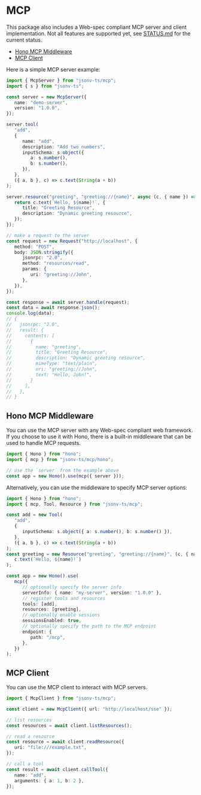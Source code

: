 # MCP

This package also includes a Web-spec compliant MCP server and client implementation. Not all features are supported yet, see [STATUS.md](./src/mcp/STATUS.md) for the current status.

<!-- TOC depthfrom:2 updateonsave:true -->

-  [Hono MCP Middleware](#hono-mcp-middleware)
-  [MCP Client](#mcp-client)

<!-- /TOC -->

Here is a simple MCP server example:

```ts
import { McpServer } from "jsonv-ts/mcp";
import { s } from "jsonv-ts";

const server = new McpServer({
   name: "demo-server",
   version: "1.0.0",
});

server.tool(
   "add",
   {
      name: "add",
      description: "Add two numbers",
      inputSchema: s.object({
         a: s.number(),
         b: s.number(),
      }),
   },
   ({ a, b }, c) => c.text(String(a + b))
);

server.resource("greeting", "greeting://{name}", async (c, { name }) => {
   return c.text(`Hello, ${name}!`, {
      title: "Greeting Resource",
      description: "Dynamic greeting resource",
   });
});

// make a request to the server
const request = new Request("http://localhost", {
   method: "POST",
   body: JSON.stringify({
      jsonrpc: "2.0",
      method: "resources/read",
      params: {
         uri: "greeting://John",
      },
   }),
});

const response = await server.handle(request);
const data = await response.json();
console.log(data);
// {
//   jsonrpc: "2.0",
//   result: {
//     contents: [
//       {
//         name: "greeting",
//         title: "Greeting Resource",
//         description: "Dynamic greeting resource",
//         mimeType: "text/plain",
//         uri: "greeting://John",
//         text: "Hello, John!",
//       }
//     ],
//   },
// }
```

## Hono MCP Middleware

You can use the MCP server with any Web-spec compliant web framework. If you choose to use it with Hono, there is a built-in middleware that can be used to handle MCP requests.

```ts
import { Hono } from "hono";
import { mcp } from "jsonv-ts/mcp/hono";

// use the `server` from the example above
const app = new Hono().use(mcp({ server }));
```

Alternatively, you can use the middleware to specify MCP server options:

```ts
import { Hono } from "hono";
import { mcp, Tool, Resource } from "jsonv-ts/mcp";

const add = new Tool(
   "add",
   {
      inputSchema: s.object({ a: s.number(), b: s.number() }),
   },
   ({ a, b }, c) => c.text(String(a + b))
);
const greeting = new Resource("greeting", "greeting://{name}", (c, { name }) =>
   c.text(`Hello, ${name}!`)
);

const app = new Hono().use(
   mcp({
      // optionally specify the server info
      serverInfo: { name: "my-server", version: "1.0.0" },
      // register tools and resources
      tools: [add],
      resources: [greeting],
      // optionally enable sessions
      sessionsEnabled: true,
      // optionally specify the path to the MCP endpoint
      endpoint: {
         path: "/mcp",
      },
   })
);
```

## MCP Client

You can use the MCP client to interact with MCP servers.

```ts
import { McpClient } from "jsonv-ts/mcp";

const client = new McpClient({ url: "http://localhost/sse" });

// list resources
const resources = await client.listResources();

// read a resource
const resource = await client.readResource({
   uri: "file:///example.txt",
});

// call a tool
const result = await client.callTool({
   name: "add",
   arguments: { a: 1, b: 2 },
});
```
